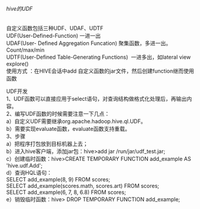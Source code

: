 ###### hive的UDF
自定义函数包括三种UDF、UDAF、UDTF<br>
UDF(User-Defined-Function) 一进一出<br>
UDAF(User- Defined Aggregation Funcation) 聚集函数，多进一出。Count/max/min<br>
UDTF(User-Defined Table-Generating Functions)&#160; 一进多出，如lateral view explore()<br>
使用方式 ：在HIVE会话中add 自定义函数的jar文件，然后创建function继而使用函数<br>

UDF开发<br>
1、UDF函数可以直接应用于select语句，对查询结构做格式化处理后，再输出内容。<br>
2、编写UDF函数的时候需要注意一下几点：<br>
a）自定义UDF需要继承org.apache.hadoop.hive.ql.UDF。<br>
b）需要实现evaluate函数，evaluate函数支持重载。<br>
3、步骤<br>
a）把程序打包放到目标机器上去；<br>
b）进入hive客户端，添加jar包：hive>add jar /run/jar/udf_test.jar;<br>
c）创建临时函数：hive>CREATE TEMPORARY FUNCTION add_example AS 'hive.udf.Add';<br>
d）查询HQL语句：<br>
    SELECT add_example(8, 9) FROM scores;<br>
    SELECT add_example(scores.math, scores.art) FROM scores;<br>
    SELECT add_example(6, 7, 8, 6.8) FROM scores;<br>
e）销毁临时函数：hive> DROP TEMPORARY FUNCTION add_example;<br>